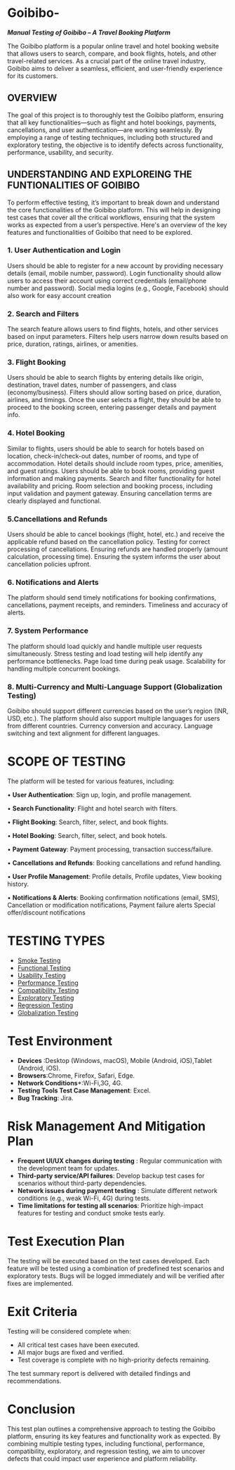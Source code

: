 # Goibibo-
***Manual Testing of Goibibo – A Travel Booking Platform***

The Goibibo platform is a popular online travel and hotel booking website that allows users to search, compare, and book flights, hotels, and other travel-related services. As a crucial part of the online travel industry, Goibibo aims to deliver a seamless, efficient, and user-friendly experience for its customers.

## OVERVIEW
The goal of this project is to thoroughly test the Goibibo platform, ensuring that all key functionalities—such as flight and hotel bookings, payments, cancellations, and user authentication—are working seamlessly. By employing a range of testing techniques, including both structured and exploratory testing, the objective is to identify defects across functionality, performance, usability, and security.

## UNDERSTANDING AND EXPLOREING THE FUNTIONALITIES OF GOIBIBO
To perform effective testing, it’s important to break down and understand the core functionalities of the Goibibo platform. This will help in designing test cases that cover all the critical workflows, ensuring that the system works as expected from a user’s perspective. Here's an overview of the key features and functionalities of Goibibo that need to be explored.

### 1. User Authentication and Login 
Users should be able to register for a new account by providing necessary details (email, mobile number, password).
Login functionality should allow users to access their account using correct credentials (email/phone number and password).
Social media logins (e.g., Google, Facebook) should also work for easy account creation
### 2. Search and Filters
The search feature allows users to find flights, hotels, and other services based on input parameters.
Filters help users narrow down results based on price, duration, ratings, airlines, or amenities.
### 3. Flight Booking 
Users should be able to search flights by entering details like origin, destination, travel dates, number of passengers, and class (economy/business).
Filters should allow sorting based on price, duration, airlines, and timings.
Once the user selects a flight, they should be able to proceed to the booking screen, entering passenger details and payment info.
### 4. Hotel Booking
Similar to flights, users should be able to search for hotels based on location, check-in/check-out dates, number of rooms, and type of accommodation.
Hotel details should include room types, price, amenities, and guest ratings.
Users should be able to book rooms, providing guest information and making payments.
Search and filter functionality for hotel availability and pricing.
Room selection and booking process, including input validation and payment gateway.
Ensuring cancellation terms are clearly displayed and functional.
### 5.Cancellations and Refunds
Users should be able to cancel bookings (flight, hotel, etc.) and receive the applicable refund based on the cancellation policy.
Testing for correct processing of cancellations.
Ensuring refunds are handled properly (amount calculation, processing time).
Ensuring the system informs the user about cancellation policies upfront.
### 6. Notifications and Alerts
The platform should send timely notifications for booking confirmations, cancellations, payment receipts, and reminders.
Timeliness and accuracy of alerts.
### 7. System Performance
The platform should load quickly and handle multiple user requests simultaneously.
Stress testing and load testing will help identify any performance bottlenecks.
Page load time during peak usage.
Scalability for handling multiple concurrent bookings.
### 8. Multi-Currency and Multi-Language Support (Globalization Testing)
Goibibo should support different currencies based on the user’s region (INR, USD, etc.).
The platform should also support multiple languages for users from different countries.
Currency conversion and accuracy.
Language switching and text alignment for different languages.

# SCOPE OF TESTING
The platform will be tested for various features, including:

•	**User Authentication**: Sign up, login, and profile management.

•	**Search Functionality**: Flight and hotel search with filters.

•	**Flight Booking**: Search, filter, select, and book flights.

•	**Hotel Booking**: Search, filter, select, and book hotels.

•	**Payment Gateway**: Payment processing, transaction success/failure.

•	**Cancellations and Refunds**: Booking cancellations and refund handling.

•	**User Profile Management**: Profile details, Profile updates, View booking history.

•	**Notifications & Alerts**: Booking confirmation notifications (email, SMS), Cancellation or modification notifications, Payment failure alerts Special offer/discount notifications

# TESTING TYPES
- [Smoke Testing](#SmokeTesting)
- [Functional Testing](#FunctionalTesting)
- [Usability Testing](#UsabilityTesting)
- [Performance Testing](#PerformanceTesting)
- [Compatibility Testing](#CompatibilityTesting)
- [Exploratory Testing](#ExploratoryTesting)
- [Regression Testing](#RegressionTesting)
- [Globalization Testing](#GlobalizationTesting)

# Test Environment
- **Devices** :Desktop (Windows, macOS), Mobile (Android, iOS),Tablet (Android, iOS).
- **Browsers**:Chrome, Firefox, Safari, Edge.
- **Network Conditions***:Wi-Fi,3G, 4G.
- **Testing Tools Test Case Management**: Excel.
- **Bug Tracking**: Jira.

# Risk Management And Mitigation Plan
- **Frequent UI/UX changes during testing** :	Regular communication with the development team for updates.
- **Third-party service/API failures**: Develop backup test cases for scenarios without third-party dependencies.
- **Network issues during payment testing** : Simulate different network conditions (e.g., weak Wi-Fi, 4G) during tests.
- **Time limitations for testing all scenarios**: Prioritize high-impact features for testing and conduct smoke tests early.

# Test Execution Plan
The testing will be executed based on the test cases developed. Each feature will be tested using a combination of predefined test scenarios and exploratory tests. Bugs will be logged immediately and will be verified after fixes are implemented.

# Exit Criteria
Testing will be considered complete when:
- All critical test cases have been executed.
- All major bugs are fixed and verified.
- Test coverage is complete with no high-priority defects remaining.
  
The test summary report is delivered with detailed findings and recommendations.

# Conclusion
This test plan outlines a comprehensive approach to testing the Goibibo platform, ensuring its key features and functionality work as expected. By combining multiple testing types, including functional, performance, compatibility, exploratory, and regression testing, we aim to uncover defects that could impact user experience and platform reliability.













